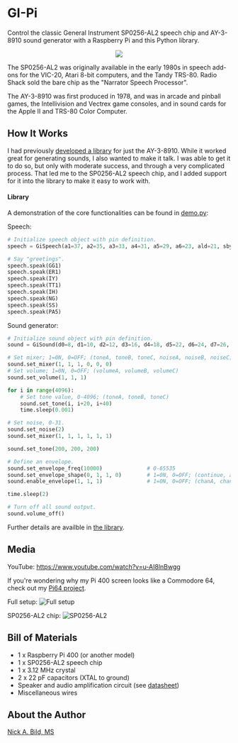 # GI-Pi

Control the classic General Instrument SP0256-AL2 speech chip and AY-3-8910 sound generator with a Raspberry Pi and this Python library.

<p align="center">
<img src="https://raw.githubusercontent.com/nickbild/retro_audio/main/media/closeup_sm.jpg">
</p>

The SP0256-AL2 was originally available in the early 1980s in speech add-ons for the VIC-20, Atari 8-bit computers, and the Tandy TRS-80.  Radio Shack sold the bare chip as the "Narrator Speech Processor".

The AY-3-8910 was first produced in 1978, and was in arcade and pinball games, the Intellivision and Vectrex game consoles, and in sound cards for the Apple II and TRS-80 Color Computer.

## How It Works

I had previously [developed a library](https://github.com/nickbild/ay-3-8910) for just the AY-3-8910.  While it worked great for generating sounds, I also wanted to make it talk.  I was able to get it to do so, but only with moderate success, and through a very complicated process.  That led me to the SP0256-AL2 speech chip, and I added support for it into the library to make it easy to work with.

#### Library

A demonstration of the core functionalities can be found in [demo.py](https://github.com/nickbild/retro_audio/blob/main/demo.py):

Speech:

```python
# Initialize speech object with pin definition.
speech = GiSpeech(a1=37, a2=35, a3=33, a4=31, a5=29, a6=23, ald=21, sby=15, rst=13)

# Say "greetings".
speech.speak(GG1)
speech.speak(ER1)
speech.speak(IY)
speech.speak(TT1)
speech.speak(IH)
speech.speak(NG)
speech.speak(SS)
speech.speak(PA5)
```

Sound generator:

```python
# Initialize sound object with pin definition.
sound = GiSound(d0=8, d1=10, d2=12, d3=16, d4=18, d5=22, d6=24, d7=26, bc1=36, bdir=38, reset=40)

# Set mixer; 1=0N, 0=OFF; (toneA, toneB, toneC, noiseA, noiseB, noiseC)
sound.set_mixer(1, 1, 1, 0, 0, 0)
# Set volume; 1=0N, 0=OFF; (volumeA, volumeB, volumeC)
sound.set_volume(1, 1, 1)

for i in range(4096):
    # Set tone value, 0-4096; (toneA, toneB, toneC)
    sound.set_tone(i, i+20, i+40)
    time.sleep(0.001)

# Set noise, 0-31.
sound.set_noise(2)
sound.set_mixer(1, 1, 1, 1, 1, 1)

sound.set_tone(200, 200, 200)

# Define an envelope.
sound.set_envelope_freq(10000)              # 0-65535
sound.set_envelope_shape(0, 1, 1, 0)        # 1=0N, 0=OFF; (continue, attack, alternate, hold)
sound.enable_envelope(1, 1, 1)              # 1=0N, 0=OFF; (chanA, chanB, chanC)

time.sleep(2)

# Turn off all sound output.
sound.volume_off()
```

Further details are availble in [the library](https://github.com/nickbild/retro_audio/blob/main/gi_sound.py).

## Media

YouTube:
https://www.youtube.com/watch?v=u-AI8lnBwgg

If you're wondering why my Pi 400 screen looks like a Commodore 64, check out my [Pi64 project](https://github.com/nickbild/pi-64).

Full setup:
![Full setup](https://raw.githubusercontent.com/nickbild/retro_audio/main/media/full_setup_sm.jpg)

SP0256-AL2 chip:
![SP0256-AL2](https://raw.githubusercontent.com/nickbild/retro_audio/main/media/sp0256_sm.jpg)

## Bill of Materials

- 1 x Raspberry Pi 400 (or another model)
- 1 x SP0256-AL2 speech chip
- 1 x 3.12 MHz crystal
- 2 x 22 pF capacitors (XTAL to ground)
- Speaker and audio amplification circuit (see [datasheet](https://github.com/nickbild/retro_audio/blob/main/spo256_datasheet.pdf))
- Miscellaneous wires

## About the Author

[Nick A. Bild, MS](https://nickbild79.firebaseapp.com/#!/)
